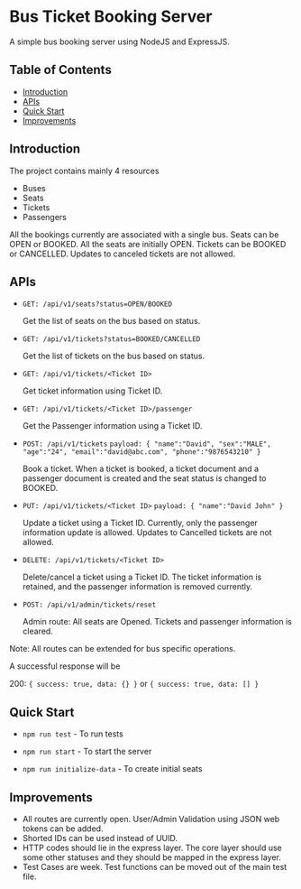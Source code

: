 # Bus Ticket Booking Server
A simple bus booking server using NodeJS and ExpressJS.

## Table of Contents

- [Introduction](#introduction)
- [APIs](#apis)
- [Quick Start](#quick-start)
- [Improvements](#improvements)



## Introduction

The project contains mainly 4 resources

- Buses
- Seats
- Tickets
- Passengers

All the bookings currently are associated with a single bus.
Seats can be OPEN or BOOKED. All the seats are initially OPEN.
Tickets can be BOOKED or CANCELLED. Updates to canceled tickets are not allowed.


## APIs

- `GET: /api/v1/seats?status=OPEN/BOOKED`

  Get the list of seats on the bus based on status.

- `GET: /api/v1/tickets?status=BOOKED/CANCELLED`

  Get the list of tickets on the bus based on status.

- `GET: /api/v1/tickets/<Ticket ID>`

  Get ticket information using Ticket ID.

- `GET: /api/v1/tickets/<Ticket ID>/passenger`

  Get the Passenger information using a Ticket ID.

- `POST: /api/v1/tickets`
`payload:
{
  "name":"David",
  "sex":"MALE",
  "age":"24",
  "email":"david@abc.com",
  "phone":"9876543210"
}`

  Book a ticket. When a ticket is booked, a ticket document and a passenger document is created and the seat status is changed to BOOKED.

- `PUT: /api/v1/tickets/<Ticket ID>`
`payload:
{
  "name":"David John"
}`

  Update a ticket using a Ticket ID. Currently, only the passenger information update is allowed. Updates to Cancelled tickets are not allowed.

- `DELETE: /api/v1/tickets/<Ticket ID>`

  Delete/cancel a ticket using a Ticket ID. The ticket information is retained, and the passenger information is removed currently.

- `POST: /api/v1/admin/tickets/reset`

  Admin route: All seats are Opened. Tickets and passenger information is cleared.


Note: All routes can be extended for bus specific operations.


A successful response will be

200: `{ success: true, data: {} }` or `{ success: true, data: [] }`



## Quick Start

- `npm run test` - To run tests

- `npm run start` - To start the server

- `npm run initialize-data` - To create initial seats


## Improvements

- All routes are currently open. User/Admin Validation using JSON web tokens can be added.
- Shorted IDs can be used instead of UUID.
-  HTTP codes should lie in the express layer. The core layer should use some other statuses and they should be mapped in the express layer.
- Test Cases are week. Test functions can be moved out of the main test file.
